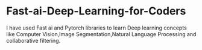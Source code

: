 # Fast-ai-Deep-Learning-for-Coders
I have used Fast ai and Pytorch libraries to learn Deep learning concepts like Computer Vision,Image Segmentation,Natural Language Processing and collaborative filtering.
